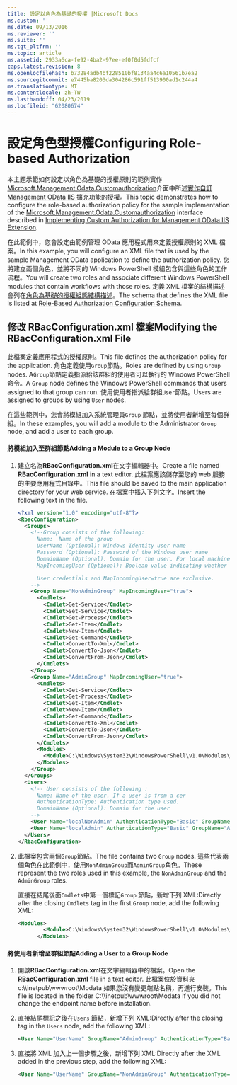 ```yaml
---
title: 設定以角色為基礎的授權 |Microsoft Docs
ms.custom: ''
ms.date: 09/13/2016
ms.reviewer: ''
ms.suite: ''
ms.tgt_pltfrm: ''
ms.topic: article
ms.assetid: 2933a6ca-fe92-4ba2-97ee-ef0f0d5fdfcf
caps.latest.revision: 8
ms.openlocfilehash: b73284adb4bf228510bf8134aa4c6a10561b7ea2
ms.sourcegitcommit: e7445ba8203da304286c591ff513900ad1c244a4
ms.translationtype: MT
ms.contentlocale: zh-TW
ms.lasthandoff: 04/23/2019
ms.locfileid: "62080674"
---
```

# <a name="configuring-role-based-authorization"></a><span data-ttu-id="adcfc-102">設定角色型授權</span><span class="sxs-lookup"><span data-stu-id="adcfc-102">Configuring Role-based Authorization</span></span>

<span data-ttu-id="adcfc-103">本主題示範如何設定以角色為基礎的授權原則的範例實作[Microsoft.Management.Odata.Customauthorization](/dotnet/api/Microsoft.Management.Odata.CustomAuthorization)介面中所述[實作自訂Management OData IIS 擴充功能的授權](./implementing-custom-authorization-for-a-management-odata-web-service.md)。</span><span class="sxs-lookup"><span data-stu-id="adcfc-103">This topic demonstrates how to configure the role-based authorization policy for the sample implementation of the [Microsoft.Management.Odata.Customauthorization](/dotnet/api/Microsoft.Management.Odata.CustomAuthorization) interface described in [Implementing Custom Authorization for Management OData IIS Extension](./implementing-custom-authorization-for-a-management-odata-web-service.md).</span></span>

<span data-ttu-id="adcfc-104">在此範例中，您會設定由範例管理 OData 應用程式用來定義授權原則的 XML 檔案。</span><span class="sxs-lookup"><span data-stu-id="adcfc-104">In this example, you will configure an XML file that is used by the sample Management OData application to define the authorization policy.</span></span> <span data-ttu-id="adcfc-105">您將建立兩個角色，並將不同的 Windows PowerShell 模組包含與這些角色的工作流程。</span><span class="sxs-lookup"><span data-stu-id="adcfc-105">You will create two roles and associate different Windows PowerShell modules that contain workflows with those roles.</span></span> <span data-ttu-id="adcfc-106">定義 XML 檔案的結構描述會列在[角色為基礎的授權組態結構描述](./role-based-authorization-configuration-schema.md)。</span><span class="sxs-lookup"><span data-stu-id="adcfc-106">The schema that defines the XML file is listed at [Role-Based Authorization Configuration Schema](./role-based-authorization-configuration-schema.md).</span></span>

## <a name="modifying-the-rbacconfigurationxml-file"></a><span data-ttu-id="adcfc-107">修改 RBacConfiguration.xml 檔案</span><span class="sxs-lookup"><span data-stu-id="adcfc-107">Modifying the RBacConfiguration.xml File</span></span>

<span data-ttu-id="adcfc-108">此檔案定義應用程式的授權原則。</span><span class="sxs-lookup"><span data-stu-id="adcfc-108">This file defines the authorization policy for the application.</span></span> <span data-ttu-id="adcfc-109">角色定義使用`Group`節點。</span><span class="sxs-lookup"><span data-stu-id="adcfc-109">Roles are defined by using `Group` nodes.</span></span> <span data-ttu-id="adcfc-110">A`Group`節點定義指派給該群組的使用者可以執行的 Windows PowerShell 命令。</span><span class="sxs-lookup"><span data-stu-id="adcfc-110">A `Group` node defines the Windows PowerShell commands that users assigned to that group can run.</span></span> <span data-ttu-id="adcfc-111">使用使用者指派給群組`User`節點。</span><span class="sxs-lookup"><span data-stu-id="adcfc-111">Users are assigned to groups by using `User` nodes.</span></span>

<span data-ttu-id="adcfc-112">在這些範例中，您會將模組加入系統管理員`Group` 節點，並將使用者新增至每個群組。</span><span class="sxs-lookup"><span data-stu-id="adcfc-112">In these examples, you will add a module to the Administrator `Group` node, and add a user to each group.</span></span>

#### <a name="adding-a-module-to-a-group-node"></a><span data-ttu-id="adcfc-113">將模組加入至群組節點</span><span class="sxs-lookup"><span data-stu-id="adcfc-113">Adding a Module to a Group Node</span></span>

1. <span data-ttu-id="adcfc-114">建立名為**RBacConfiguration.xml**在文字編輯器中。</span><span class="sxs-lookup"><span data-stu-id="adcfc-114">Create a file named **RBacConfiguration.xml** in a text editor.</span></span> <span data-ttu-id="adcfc-115">此檔案應該儲存至您的 web 服務的主要應用程式目錄中。</span><span class="sxs-lookup"><span data-stu-id="adcfc-115">This file should be saved to the main application directory for your web service.</span></span> <span data-ttu-id="adcfc-116">在檔案中插入下列文字。</span><span class="sxs-lookup"><span data-stu-id="adcfc-116">Insert the following text in the file.</span></span>

   ```xml
   <?xml version="1.0" encoding="utf-8"?>
   <RbacConfiguration>
     <Groups>
       <!--Group consists of the following:
         Name:  Name of the group
         UserName (Optional): Windows Identity user name
         Password (Optional): Password of the Windows user name
         DomainName (Optional): Domain for the user. For local machine account either do not include them or give the machine name. Do not give empty string
         MapIncomingUser (Optional): Boolean value indicating whether to execute cmdlet in the context of network client.

         User credentials and MapIncomingUser=true are exclusive.
       -->
       <Group Name="NonAdminGroup" MapIncomingUser="true">
         <Cmdlets>
           <Cmdlet>Get-Service</Cmdlet>
           <Cmdlet>Set-Service</Cmdlet>
           <Cmdlet>Get-Process</Cmdlet>
           <Cmdlet>Get-Item</Cmdlet>
           <Cmdlet>New-Item</Cmdlet>
           <Cmdlet>Get-Command</Cmdlet>
           <Cmdlet>ConvertTo-Xml</Cmdlet>
           <Cmdlet>ConvertTo-Json</Cmdlet>
           <Cmdlet>ConvertFrom-Json</Cmdlet>
         </Cmdlets>
       </Group>
       <Group Name="AdminGroup" MapIncomingUser="true">
         <Cmdlets>
           <Cmdlet>Get-Service</Cmdlet>
           <Cmdlet>Get-Process</Cmdlet>
           <Cmdlet>Get-Item</Cmdlet>
           <Cmdlet>New-Item</Cmdlet>
           <Cmdlet>Get-Command</Cmdlet>
           <Cmdlet>ConvertTo-Xml</Cmdlet>
           <Cmdlet>ConvertTo-Json</Cmdlet>
           <Cmdlet>ConvertFrom-Json</Cmdlet>
         </Cmdlets>
         <Modules>
           <Module>C:\Windows\System32\WindowsPowerShell\v1.0\Modules\ServerManager\ServerManager.psd1</Module>
         </Modules>
       </Group>
     </Groups>
     <Users>
       <!-- User consists of the following :
         Name: Name of the user. If a user is from a cer
         AuthenticationType: Authentication type used.
         DomainName (Optional): Domain for the user
       -->
       <User Name="localNonAdmin" AuthenticationType="Basic" GroupName="NonAdminGroup" />
       <User Name="localAdmin" AuthenticationType="Basic" GroupName="AdminGroup" />
     </Users>
   </RbacConfiguration>
   ```

2. <span data-ttu-id="adcfc-117">此檔案包含兩個`Group`節點。</span><span class="sxs-lookup"><span data-stu-id="adcfc-117">The file contains two `Group` nodes.</span></span> <span data-ttu-id="adcfc-118">這些代表兩個角色在此範例中，使用`NonAdminGroup`而`AdminGroup`角色。</span><span class="sxs-lookup"><span data-stu-id="adcfc-118">These represent the two roles used in this example, the `NonAdminGroup` and the `AdminGroup` roles.</span></span>

   <span data-ttu-id="adcfc-119">直接在結尾後面`Cmdlets`中第一個標記`Group` 節點，新增下列 XML:</span><span class="sxs-lookup"><span data-stu-id="adcfc-119">Directly after the closing `Cmdlets` tag in the first `Group` node, add the following XML:</span></span>

   ```xml
   <Modules>
           <Module>C:\Windows\System32\WindowsPowerShell\v1.0\Modules\ServerManager\ServerManager.psd1</Module>
         </Modules>
   ```

#### <a name="adding-a-user-to-a-group-node"></a><span data-ttu-id="adcfc-120">將使用者新增至群組節點</span><span class="sxs-lookup"><span data-stu-id="adcfc-120">Adding a User to a Group Node</span></span>

1. <span data-ttu-id="adcfc-121">開啟**RBacConfiguration.xml**在文字編輯器中的檔案。</span><span class="sxs-lookup"><span data-stu-id="adcfc-121">Open the **RBacConfiguration.xml** file in a text editor.</span></span> <span data-ttu-id="adcfc-122">此檔案位於資料夾 c:\\\inetpub\wwwroot\Modata 如果您沒有變更端點名稱，再進行安裝。</span><span class="sxs-lookup"><span data-stu-id="adcfc-122">This file is located in the folder C:\\\inetpub\wwwroot\Modata  if you did not change the endpoint name before installation.</span></span>

2. <span data-ttu-id="adcfc-123">直接結尾標記之後在`Users` 節點，新增下列 XML:</span><span class="sxs-lookup"><span data-stu-id="adcfc-123">Directly after the closing tag in the `Users` node, add the following XML:</span></span>

   ```xml
   <User Name="UserName" GroupName="AdminGroup" AuthenticationType="Basic" DomainName="DomainName"/>
   ```

3. <span data-ttu-id="adcfc-124">直接將 XML 加入上一個步驟之後，新增下列 XML:</span><span class="sxs-lookup"><span data-stu-id="adcfc-124">Directly after the XML added in the previous step, add the following XML:</span></span>

   ```xml
   <User Name="UserName" GroupName="NonAdminGroup" AuthenticationType="Basic" DomainName="DomainName"/>
   ```